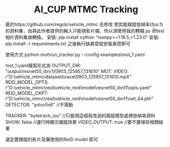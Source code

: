 <h1 align="center"> AI_CUP MTMC Tracking</h1>
基於https://github.com/regob/vehicle_mtmc 去修改 使其能跟蹤低幀率(fps:1)的資料集，由與此作者提供的輸入只能視影片檔，所以須使用我的轉檔.py 把test相片資料集做轉換。
安裝:
pip install cython "numpy>=1.18.5,<1.23.0"
安裝:
pip install -r requirements.txt
之後執行缺甚麼就安裝甚麼即可
  
使用方式 
python mot\run_tracker.py --config examples\mot_1.yaml

mot_1.yaml檔案形式為
OUTPUT_DIR: "output/resnet50_ibn/1/0903_125957_131610"
MOT:
  VIDEO: r"D:\vehicle_mtmc\datasets\race\0903_125957_131610.mp4"
  REID_MODEL_OPTS: r"D:\vehicle_mtmc\reid\vehicle_reid\model\resnet50_ibn11\opts.yaml"
  REID_MODEL_CKPT: r"D:\vehicle_mtmc\reid\vehicle_reid\model\resnet50_ibn11\net_44.pth"
  DETECTOR: "yolov5x6"      //不需動
  
  TRACKER: "bytetrack_iou"  //只能用這個我改過的跟蹤模型處裡低幀率資料 
  SHOW: false               //運行時顯示跟蹤效果
  VIDEO_OUTPUT: true        //要不要保存相關結果

  選定要跟蹤的影片及藥使用的ReID model 即可

  
